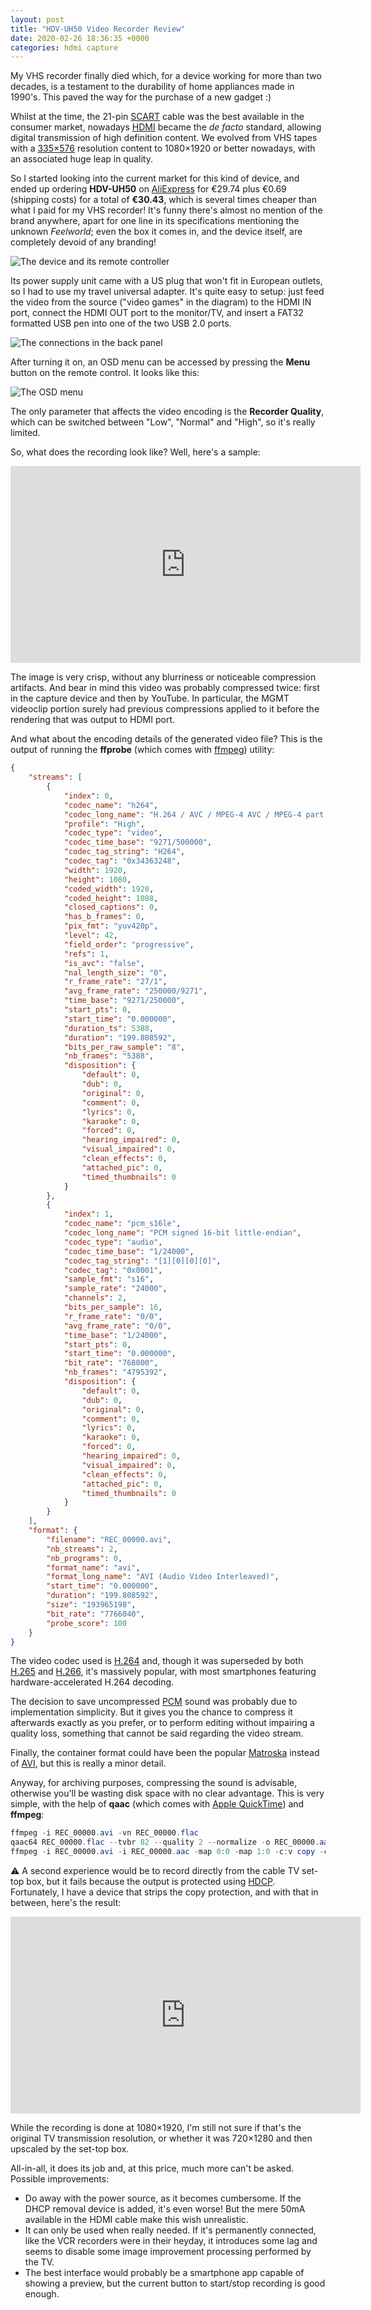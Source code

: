 ```yaml
---
layout: post
title: "HDV-UH50 Video Recorder Review"
date: 2020-02-26 18:36:35 +0000
categories: hdmi capture
---
```

My VHS recorder finally died which, for a device working for more than two decades, is a testament to the durability of home appliances made in 1990's. This paved the way for the purchase of a new gadget :)

Whilst at the time, the 21-pin [SCART](https://en.wikipedia.org/wiki/SCART) cable was the best available in the consumer market, nowadays [HDMI](https://en.wikipedia.org/wiki/HDMI) became the *de facto* standard, allowing digital transmission of high definition content. We evolved from VHS tapes with a [335×576](https://en.wikipedia.org/wiki/VHS#Video_recording) resolution content to 1080×1920 or better nowadays, with an associated huge leap in quality.

So I started looking into the current market for this kind of device, and ended up ordering **HDV-UH50** on [AliExpress](https://www.aliexpress.com/) for €29.74 plus €0.69 (shipping costs) for a total of **€30.43**, which is several times cheaper than what I paid for my VHS recorder! It's funny there's almost no mention of the brand anywhere, apart for one line in its specifications mentioning the unknown *Feelworld*; even the box it comes in, and the device itself, are completely devoid of any branding!

![The device and its remote controller](/assets/2020-02-26-hdv-uh50-review_device_and_remote.jpg)

Its power supply unit came with a US plug that won't fit in European outlets, so I had to use my travel universal adapter. It's quite easy to setup: just feed the video from the source ("video games" in the diagram) to the HDMI IN port, connect the HDMI OUT port to the monitor/TV, and insert a FAT32 formatted USB pen into one of the two USB 2.0 ports.

![The connections in the back panel](/assets/2020-02-26-hdv-uh50-review_connections.jpg)

After turning it on, an OSD menu can be accessed by pressing the **Menu** button on the remote control. It looks like this:

![The OSD menu](/assets/2020-02-26-hdv-uh50-review_osd_menu.jpg)

The only parameter that affects the video encoding is the **Recorder Quality**, which can be switched between "Low", "Normal" and "High", so it's really limited.

So, what does the recording look like? Well, here's a sample:

<iframe width="560" height="315" src="https://www.youtube.com/embed/UuEw_uNCurA" frameborder="0" allow="accelerometer; autoplay; clipboard-write; encrypted-media; gyroscope; picture-in-picture" allowfullscreen></iframe>

The image is very crisp, without any blurriness or noticeable compression artifacts. And bear in mind this video was probably compressed twice: first in the capture device and then by YouTube. In particular, the MGMT videoclip portion surely had previous compressions applied to it before the rendering that was output to HDMI port.

And what about the encoding details of the generated video file? This is the output of running the **ffprobe** (which comes with [ffmpeg](https://ffmpeg.org/)) utility:

```json
{
    "streams": [
        {
            "index": 0,
            "codec_name": "h264",
            "codec_long_name": "H.264 / AVC / MPEG-4 AVC / MPEG-4 part 10",
            "profile": "High",
            "codec_type": "video",
            "codec_time_base": "9271/500000",
            "codec_tag_string": "H264",
            "codec_tag": "0x34363248",
            "width": 1920,
            "height": 1080,
            "coded_width": 1920,
            "coded_height": 1088,
            "closed_captions": 0,
            "has_b_frames": 0,
            "pix_fmt": "yuv420p",
            "level": 42,
            "field_order": "progressive",
            "refs": 1,
            "is_avc": "false",
            "nal_length_size": "0",
            "r_frame_rate": "27/1",
            "avg_frame_rate": "250000/9271",
            "time_base": "9271/250000",
            "start_pts": 0,
            "start_time": "0.000000",
            "duration_ts": 5388,
            "duration": "199.808592",
            "bits_per_raw_sample": "8",
            "nb_frames": "5388",
            "disposition": {
                "default": 0,
                "dub": 0,
                "original": 0,
                "comment": 0,
                "lyrics": 0,
                "karaoke": 0,
                "forced": 0,
                "hearing_impaired": 0,
                "visual_impaired": 0,
                "clean_effects": 0,
                "attached_pic": 0,
                "timed_thumbnails": 0
            }
        },
        {
            "index": 1,
            "codec_name": "pcm_s16le",
            "codec_long_name": "PCM signed 16-bit little-endian",
            "codec_type": "audio",
            "codec_time_base": "1/24000",
            "codec_tag_string": "[1][0][0][0]",
            "codec_tag": "0x0001",
            "sample_fmt": "s16",
            "sample_rate": "24000",
            "channels": 2,
            "bits_per_sample": 16,
            "r_frame_rate": "0/0",
            "avg_frame_rate": "0/0",
            "time_base": "1/24000",
            "start_pts": 0,
            "start_time": "0.000000",
            "bit_rate": "768000",
            "nb_frames": "4795392",
            "disposition": {
                "default": 0,
                "dub": 0,
                "original": 0,
                "comment": 0,
                "lyrics": 0,
                "karaoke": 0,
                "forced": 0,
                "hearing_impaired": 0,
                "visual_impaired": 0,
                "clean_effects": 0,
                "attached_pic": 0,
                "timed_thumbnails": 0
            }
        }
    ],
    "format": {
        "filename": "REC_00000.avi",
        "nb_streams": 2,
        "nb_programs": 0,
        "format_name": "avi",
        "format_long_name": "AVI (Audio Video Interleaved)",
        "start_time": "0.000000",
        "duration": "199.808592",
        "size": "193965198",
        "bit_rate": "7766040",
        "probe_score": 100
    }
}
```

The video codec used is [H.264](https://en.wikipedia.org/wiki/Advanced_Video_Coding) and, though it was superseded by both [H.265](https://en.wikipedia.org/wiki/High_Efficiency_Video_Coding) and [H.266](https://en.wikipedia.org/wiki/Versatile_Video_Coding), it's massively popular, with most smartphones featuring hardware-accelerated H.264 decoding.

The decision to save uncompressed [PCM](https://en.wikipedia.org/wiki/Pulse-code_modulation) sound was probably due to implementation simplicity. But it gives you the chance to compress it afterwards exactly as you prefer, or to perform editing without impairing a quality loss, something that cannot be said regarding the video stream.

Finally, the container format could have been the popular [Matroska](https://en.wikipedia.org/wiki/Matroska) instead of [AVI](https://en.wikipedia.org/wiki/Audio_Video_Interleave), but this is really a minor detail.

Anyway, for archiving purposes, compressing the sound is advisable, otherwise you'll be wasting disk space with no clear advantage. This is very simple, with the help of **qaac** (which comes with [Apple QuickTime](https://support.apple.com/kb/DL837)) and **ffmpeg**:

```powershell
ffmpeg -i REC_00000.avi -vn REC_00000.flac
qaac64 REC_00000.flac --tvbr 82 --quality 2 --normalize -o REC_00000.aac
ffmpeg -i REC_00000.avi -i REC_00000.aac -map 0:0 -map 1:0 -c:v copy -c:a copy REC_00000.mkv
```

:warning: A second experience would be to record directly from the cable TV set-top box, but it fails because the output is protected using [HDCP](https://en.wikipedia.org/wiki/High-bandwidth_Digital_Content_Protection). Fortunately, I have a device that strips the copy protection, and with that in between, here's the result:

<iframe width="560" height="315" src="https://www.youtube.com/embed/pXQyKJK5b_8" frameborder="0" allow="accelerometer; autoplay; clipboard-write; encrypted-media; gyroscope; picture-in-picture" allowfullscreen></iframe>

While the recording is done at 1080×1920, I'm still not sure if that's the original TV transmission resolution, or whether it was 720×1280 and then upscaled by the set-top box.

All-in-all, it does its job and, at this price, much more can't be asked. Possible improvements:
  * Do away with the power source, as it becomes cumbersome. If the DHCP removal device is added, it's even worse! But the mere 50mA available in the HDMI cable make this wish unrealistic.
  * It can only be used when really needed. If it's permanently connected, like the VCR recorders were in their heyday, it introduces some lag and seems to disable some image improvement processing performed by the TV.
  * The best interface would probably be a smartphone app capable of showing a preview, but the current button to start/stop recording is good enough.
